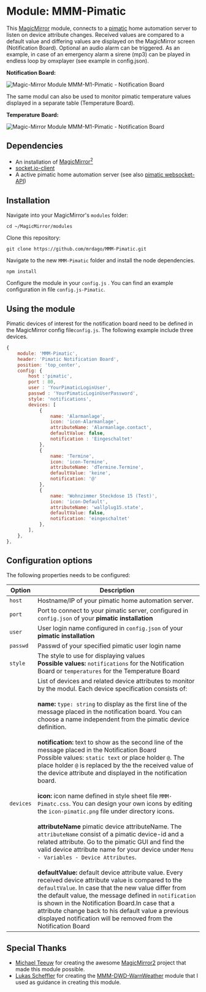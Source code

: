 # Module: MMM-Pimatic
This [MagicMirror](https://github.com/MichMich/MagicMirror) module, connects to a [pimatic](https://pimatic.org/) home automation server to listen on device attribute changes. Received values are compared to a default value and differing values are displayed on the MagicMirror screen (Notification Board). Optional an audio alarm can be triggered. As an example, in case of an emergency alarm a sirene (mp3) can be played in endless loop by omxplayer (see example in config.json).<br>

**Notification Board:**

![Magic-Mirror Module MMM-M1-Pimatic - Notification Board](https://github.com/mrdago/MMM-Pimatic/blob/master/NotificationBoard.PNG?raw=true)

The same modul can also be used to monitor pimatic temperature values displayed in a separate table (Temperature Board).

**Temperature Board:**

![Magic-Mirror Module MMM-M1-Pimatic - Notification Board](https://github.com/mrdago/MMM-Pimatic/blob/master/Temperatures.JPG?raw=true)
## Dependencies
- An installation of [MagicMirror<sup>2</sup>](https://github.com/MichMich/MagicMirror)
- [socket.io-client](https://www.npmjs.com/package/socket.io-client)
- A active pimatic home automation server (see also [pimatic websocket-API](https://pimatic.org/guide/api/))


## Installation

Navigate into your MagicMirror's `modules` folder:
```
cd ~/MagicMirror/modules
```

Clone this repository:
```
git clone https://github.com/mrdago/MMM-Pimatic.git
```

Navigate to the new `MMM-Pimatic` folder and install the node dependencies.
```
npm install
```

Configure the module in your `config.js` . You can find an example configuration in file `config.js-Pimatic`.

## Using the module

Pimatic devices of interest for the notification board need to be defined in the MagicMirror config file``config.js``. The following example include three devices.
```javascript
{
	module: 'MMM-Pimatic',
	header: 'Pimatic Notification Board',
	position: 'top_center',
	config: {
		host :'pimatic',
		port : 80,
		user : 'YourPimaticLoginUser',
		passwd : 'YourPimaticLoginUserPassword',
		style: 'notifications',
		devices: [
			{ 
				name: 'Alarmanlage',
				icon: 'icon-Alarmanlage',
				attributeName: 'Alarmanlage.contact',
				defaultValue: false,
				notification : 'Eingeschaltet'
			},
			{
				name: 'Termine',
				icon: 'icon-Termine',
				attributeName: 'dTermine.Termine',
				defaultValue: 'keine',
				notification: '@'
			},
			{
				name: 'Wohnzimmer Steckdose 15 (Test)',
				icon: 'icon-Default',
				attributeName: 'wallplug15.state',
				defaultValue: false,
				notification: 'eingeschaltet'
			},                    
		],
	},
},
```

## Configuration options

The following properties needs to be configured:

|Option|Description|
|---|---|
|`host`|Hostname/IP of your pimatic home automation server.|
|`port`|Port to connect to your pimatic server, configured in ``config.json`` of your **pimatic installation**|
|`user`|User login name configured in ``config.json`` of your **pimatic installation**|
|`passwd`|Passwd of your specified pimatic user login name|
|`style`|The style to use for displaying values<br>**Possible values:**  ``notifications`` for the Notification Board or  ``temperatures`` for the Temperature Board|
|`devices`| List of devices and related device attributes to monitor by the modul. Each device specification consists of:<br><br>**name:**  `type: string` to display as the first line of the message placed in the notification board. You can choose a name independent from the pimatic device definition.<br><br>**notification:**  text to show as the second line of the message placed in the Notification Board<br>Possible values:  `static text` or place holder `@`. The place holder `@` is replaced by the the received value of the device attribute and displayed in the notification board.<br><br>**icon:**  icon name defined in style sheet file `MMM-Pimatc.css`. You can design your own icons by editing the `icon-pimatic.png` file under directory icons.<br><br>**attributeName**  pimatic device attributeName. The `attributeName` consist of a pimatic device-id and a related attribute. Go to the pimatic GUI and find the valid device attribute name for your device under `Menu - Variables - Device Attributes`.<br><br>**defaultValue:**  default device attribute value. Every received device attribute value is compared to the `defaultValue`. In case that the new value differ from the default value, the message defined in `notification` is shown in the Notification Board.In case that a attribute change back to his default value a previous displayed notification will be removed from the Notification Board<br>|
## Special Thanks
- [Michael Teeuw](https://github.com/MichMich) for creating the awesome [MagicMirror2](https://github.com/MichMich/MagicMirror/tree/develop) project that made this module possible.
- [Lukas Scheffler](https://github.com/LukeSkywalker92) for creating the [MMM-DWD-WarnWeather](https://github.com/LukeSkywalker92/MMM-DWD-WarnWeather) module that I used as guidance in creating this module.

